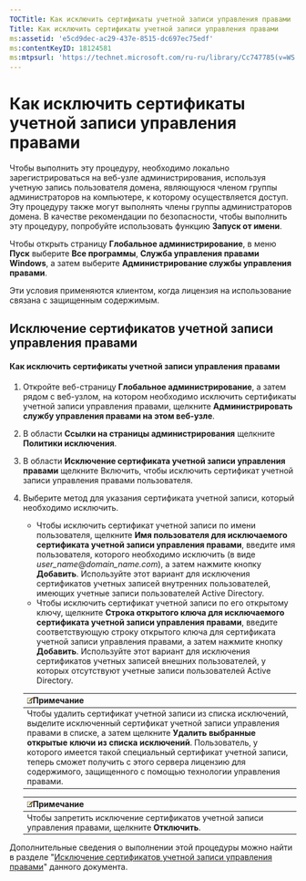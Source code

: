 ```yaml
---
TOCTitle: Как исключить сертификаты учетной записи управления правами
Title: Как исключить сертификаты учетной записи управления правами
ms:assetid: 'e5cd9dec-ac29-437e-8515-dc697ec75edf'
ms:contentKeyID: 18124581
ms:mtpsurl: 'https://technet.microsoft.com/ru-ru/library/Cc747785(v=WS.10)'
---
```


Как исключить сертификаты учетной записи управления правами
===========================================================

Чтобы выполнить эту процедуру, необходимо локально зарегистрироваться на веб-узле администрирования, используя учетную запись пользователя домена, являющуюся членом группы администраторов на компьютере, к которому осуществляется доступ. Эту процедуру также могут выполнять члены группы администраторов домена. В качестве рекомендации по безопасности, чтобы выполнить эту процедуру, попробуйте использовать функцию **Запуск от имени**.

Чтобы открыть страницу **Глобальное администрирование**, в меню **Пуск** выберите **Все программы**, **Служба управления правами Windows**, а затем выберите **Администрирование службы управления правами**.

Эти условия применяются клиентом, когда лицензия на использование связана с защищенным содержимым.

Исключение сертификатов учетной записи управления правами
---------------------------------------------------------

#### Как исключить сертификаты учетной записи управления правами

1.  Откройте веб-страницу **Глобальное администрирование**, а затем рядом с веб-узлом, на котором необходимо исключить сертификаты учетной записи управления правами, щелкните **Администрировать службу управления правами на этом веб-узле**.

2.  В области **Ссылки на страницы администрирования** щелкните **Политики исключения**.

3.  В области **Исключение сертификата учетной записи управления правами** щелкните Включить, чтобы исключить сертификат учетной записи управления правами пользователя.

4.  Выберите метод для указания сертификата учетной записи, который необходимо исключить.

    -   Чтобы исключить сертификат учетной записи по имени пользователя, щелкните **Имя пользователя для исключаемого сертификата учетной записи управления правами**, введите имя пользователя, которого необходимо исключить (в виде *user\_name*@*domain\_name.com*), а затем нажмите кнопку **Добавить**. Используйте этот вариант для исключения сертификатов учетных записей внутренних пользователей, имеющих учетные записи пользователей Active Directory.
    -   Чтобы исключить сертификат учетной записи по его открытому ключу, щелкните **Строка открытого ключа для исключаемого сертификата учетной записи управления правами**, введите соответствующую строку открытого ключа для сертификата учетной записи управления правами, а затем нажмите кнопку **Добавить**. Используйте этот вариант для исключения сертификатов учетных записей внешних пользователей, у которых отсутствуют учетные записи пользователей Active Directory.

    | ![](images/Cc747785.note(WS.10).gif)Примечание                                                                                                                                                                                                                                                                                                                                               |
    |---------------------------------------------------------------------------------------------------------------------------------------------------------------------------------------------------------------------------------------------------------------------------------------------------------------------------------------------------------------------------------------------------------------------------|
    | Чтобы удалить сертификат учетной записи из списка исключений, выделите исключенный сертификат учетной записи управления правами в списке, а затем щелкните **Удалить выбранные открытые ключи из списка исключений**. Пользователь, у которого имеется такой специальный сертификат учетной записи, теперь сможет получить с этого сервера лицензию для содержимого, защищенного с помощью технологии управления правами. |

    | ![](images/Cc747785.note(WS.10).gif)Примечание                        |
    |----------------------------------------------------------------------------------------------------|
    | Чтобы запретить исключение сертификатов учетной записи управления правами, щелкните **Отключить**. |

Дополнительные сведения о выполнении этой процедуры можно найти в разделе "[Исключение сертификатов учетной записи управления правами](https://technet.microsoft.com/cba5e901-942c-4d06-9865-e6c4648c95e6)" данного документа.
